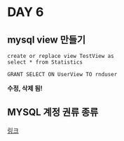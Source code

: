 # DAY 6
## mysql view 만들기
	create or replace view TestView as
	select * from Statistics
	
	GRANT SELECT ON UserView TO rnduser
	
**수정, 삭제 됨!** 

## MYSQL 계정 권류 종류
[링크](http://mysqldba.tistory.com/30)

